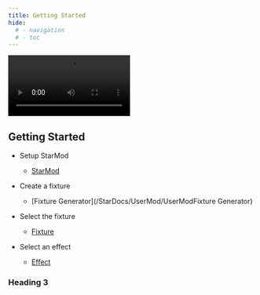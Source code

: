 ```yaml
---
title: Getting Started
hide:
  # - navigation
  # - toc
---
```


<video width="248" autoplay><source src="https://github.com/ewowi/StarDocs/assets/1737159/a8b14566-0cf3-42b2-bd81-e5abdd4413a2" type="video/mp4"></video>

## Getting Started

* Setup StarMod
    * [StarMod](/StarDocs/BasicsStarMod/GettingStarted)

* Create a fixture
    * [Fixture Generator](/StarDocs/UserMod/UserModFixture Generator)

* Select the fixture
    * [Fixture](/StarDocs/LedMod/LedModFixture)

* Select an effect
    * [Effect](/StarDocs/LedMod/LedModEffects)

### Heading 3

